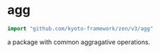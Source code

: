 # agg

```go
import "github.com/kyoto-framework/zen/v3/agg"
```

a package with common aggragative operations.

